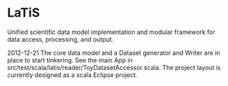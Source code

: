 LaTiS
=====

Unified scientific data model implementation and modular framework for data access, processing, and output.


2012-12-21
The core data model and a Dataset generator and Writer are in place to start tinkering. 
See the main App in src/test/scala/latis/reader/ToyDatasetAccessor.scala.
The project layout is currently designed as a scala Eclipse project.